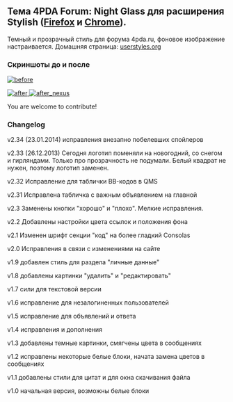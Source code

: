 ## Тема 4PDA Forum: Night Glass для расширения Stylish ([Firefox](https://addons.mozilla.org/en-US/firefox/addon/2108/) и [Chrome](https://chrome.google.com/extensions/detail/fjnbnpbmkenffdnngjfgmeleoegfcffe)).

Темный и прозрачный стиль для форума 4pda.ru, фоновое изображение настраивается.
Домашняя страница: [userstyles.org](http://userstyles.org/styles/87060)


### Скриншоты до и после

 [ ![before](http://raw.github.com/Pmmlabs/4PDAForum-NightGlass/master/screenshots/before_th.png) ](http://raw.github.com/Pmmlabs/4PDAForum-NightGlass/master/screenshots/before.png)

 [ ![after](http://raw.github.com/Pmmlabs/4PDAForum-NightGlass/master/screenshots/after_th.png) ](http://raw.github.com/Pmmlabs/4PDAForum-NightGlass/master/screenshots/after.png)
 [ ![after_nexus](http://raw.github.com/Pmmlabs/4PDAForum-NightGlass/master/screenshots/after2_th.png) ](http://raw.github.com/Pmmlabs/4PDAForum-NightGlass/master/screenshots/after2.png)
 
You are welcome to contribute!

### Changelog

v2.34 (23.01.2014) исправления внезапно побелевших спойлеров

v2.33 (26.12.2013) Сегодня логотип поменяли на новогодний, со снегом и гирляндами. Только про прозрачность не подумали. Белый квадрат не нужен, поэтому логотип заменен.

v2.32 Исправление для таблички BB-кодов в QMS

v2.31 Исправлена табличка с важным объявлением на главной

v2.3 Заменены кнопки "хорошо" и "плохо". Мелкие исправления.

v2.2 Добавлены настройки цвета ссылок и положения фона

v2.1 Изменен шрифт секции "код" на более гладкий Consolas

v2.0 Исправления в связи с изменениями на сайте

v1.9 добавлен стиль для раздела "личные данные"

v1.8 добавлены картинки "удалить" и "редактировать"

v1.7 сили для текстовой версии

v1.6 исправление для незалогиненных пользователей

v1.5 исправление для объявлений и ответа

v1.4 исправления и дополнения

v1.3 добавлены темные картинки, смягчены цвета в сообщениях

v1.2 исправлены некоторые белые блоки, начата замена цветов в сообщениях

v1.1 добавлены стили для цитат и для окна скачивания файла

v1.0 начальная версия, возможны белые блоки

